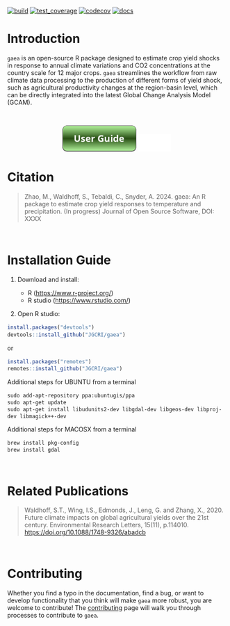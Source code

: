 <!-- badges: start -->
[![build](https://github.com/JGCRI/gaea/workflows/build/badge.svg)](https://github.com/JGCRI/gaea/workflows/build/badge.svg?branch=main)
[![test_coverage](https://github.com/JGCRI/gaea/actions/workflows/test_coverage.yml/badge.svg?branch=main)](https://github.com/JGCRI/gaea/actions/workflows/test_coverage.yml)
[![codecov](https://codecov.io/gh/JGCRI/gaea/branch/main/graph/badge.svg?token=XQ913U4IYM)](https://codecov.io/gh/JGCRI/gaea)
[![docs](https://github.com/JGCRI/gaea/actions/workflows/docs.yaml/badge.svg?branch=main)](https://github.com/JGCRI/gaea/actions/workflows/docs.yaml)
<!-- badges: end -->



<!-- ------------------------>
<!-- ------------------------>
# <a name="Introduction"></a>Introduction
<!-- ------------------------>
<!-- ------------------------>

`gaea` is an open-source R package designed to estimate crop yield shocks in response to annual climate variations and CO2 concentrations at the country scale for 12 major crops. `gaea` streamlines the workflow from raw climate data processing to the production of different forms of yield shock, such as agricultural productivity changes at the region-basin level, which can be directly integrated into the latest Global Change Analysis Model (GCAM).

<br />

<p align="center">
<a href="https://jgcri.github.io/gaea/" target="_blank"><img src="https://github.com/JGCRI/jgcricolors/blob/main/vignettes/button_user_guide.PNG?raw=true" 
alt="https://jgcri.github.io/gaea/articles/vignette.html" height="60"/></a>
<img src="https://github.com/JGCRI/jgcricolors/blob/main/vignettes/button_divider.PNG?raw=true" height="40"/>
</p>

<!-- ------------------------>
<!-- ------------------------>
# <a name="Citation"></a>Citation
<!-- ------------------------>
<!-- ------------------------>

> Zhao, M., Waldhoff, S., Tebaldi, C., Snyder, A. 2024. gaea: An R package to estimate crop yield responses to temperature and precipitation. (In progress) Journal of Open Source Software, DOI: XXXX

<br/>

<!-- ------------------------>
<!-- ------------------------>
# <a name="InstallGuide"></a>Installation Guide
<!-- ------------------------>
<!-- ------------------------>

1. Download and install:
    - R (https://www.r-project.org/)
    - R studio (https://www.rstudio.com/)  


2. Open R studio:

```r
install.packages("devtools")
devtools::install_github("JGCRI/gaea")
```

or

```r
install.packages("remotes")
remotes::install_github("JGCRI/gaea")
```

Additional steps for UBUNTU from a terminal

```
sudo add-apt-repository ppa:ubuntugis/ppa
sudo apt-get update
sudo apt-get install libudunits2-dev libgdal-dev libgeos-dev libproj-dev libmagick++-dev
```

Additional steps for MACOSX from a terminal

```
brew install pkg-config
brew install gdal
```

<br/>


<!-- ------------------------>
<!-- ------------------------>
# <a name="Publications"></a>Related Publications
<!-- ------------------------>
<!-- ------------------------>

> Waldhoff, S.T., Wing, I.S., Edmonds, J., Leng, G. and Zhang, X., 2020. Future climate impacts on global agricultural yields over the 21st century. Environmental Research Letters, 15(11), p.114010. https://doi.org/10.1088/1748-9326/abadcb

<br/>

<!-- ------------------------>
<!-- ------------------------>
# <a name="Contributing"></a>Contributing
<!-- ------------------------>
<!-- ------------------------>

Whether you find a typo in the documentation, find a bug, or want to develop functionality that you think will make `gaea` more robust, you are welcome to contribute! The [contributing](https://github.com/JGCRI/gaea/blob/main/CONTRIBUTING.md) page will walk you through processes to contribute to `gaea`.
